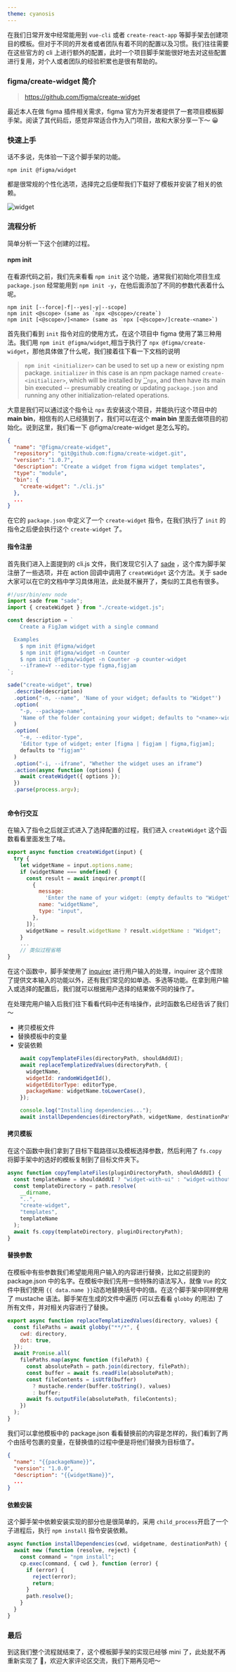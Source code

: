 ```yaml
---
theme: cyanosis
---
```


在我们日常开发中经常能用到 `vue-cli` 或者 `create-react-app` 等脚手架去创建项目的模板。但对于不同的开发者或者团队有着不同的配置以及习惯。我们往往需要在这些官方的 cli 上进行额外的配置，此时一个项目脚手架能很好地去对这些配置进行复用，对个人或者团队的经验积累也是很有帮助的。

### figma/create-widget 简介
> https://github.com/figma/create-widget

最近本人在做 figma 插件相关需求，figma 官方为开发者提供了一套项目模板脚手架。阅读了其代码后，感觉非常适合作为入门项目，故和大家分享一下～ 😀

### 快速上手
话不多说，先体验一下这个脚手架的功能。
```shell
npm init @figma/widget
```
都是很常规的个性化选项，选择完之后便帮我们下载好了模板并安装了相关的依赖。

![widget](https://p3-juejin.byteimg.com/tos-cn-i-k3u1fbpfcp/80da3d388859477b9c8b1a54cae1e737~tplv-k3u1fbpfcp-zoom-1.image)

### 流程分析
简单分析一下这个创建的过程。
#### npm init
在看源代码之前，我们先来看看 `npm init` 这个功能，通常我们初始化项目生成 `package.json` 经常能用到 `npm init -y`，在他后面添加了不同的参数代表着什么呢。

```shell
npm init [--force|-f|--yes|-y|--scope] 
npm init <@scope> (same as `npx <@scope>/create`) 
npm init [<@scope>/]<name> (same as `npx [<@scope>/]create-<name>`)
```
首先我们看到 `init` 指令对应的使用方式，在这个项目中 figma 使用了第三种用法。我们用 `npm init @figma/widget`,相当于执行了 `npx @figma/create-widget`，那他具体做了什么呢，我们接着往下看一下文档的说明

> `npm init <initializer>` can be used to set up a new or existing npm package.
`initializer` in this case is an npm package named `create-<initializer>`, which will be installed by [``](https://npm.im/npx)`npx`, and then have its main bin executed -- presumably creating or updating `package.json` and running any other initialization-related operations.

大意是我们可以通过这个指令让 `npx` 去安装这个项目，并能执行这个项目中的 **main bin**，相信有的人已经猜到了，我们可以在这个 **main bin** 里面去做项目的初始化。说到这里，我们看一下 @figma/create-widget 是怎么写的。

```json
{
  "name": "@figma/create-widget",
  "repository": "git@github.com:figma/create-widget.git",
  "version": "1.0.7",
  "description": "Create a widget from figma widget templates",
  "type": "module",
  "bin": {
    "create-widget": "./cli.js"
  },
  ...
}
```
在它的 `package.json` 中定义了一个 `create-widget` 指令，在我们执行了 `init` 的指令之后便会执行这个 `create-widget` 了。

#### 指令注册
首先我们进入上面提到的 cli.js 文件，我们发现它引入了 [sade](https://github.com/lukeed/sade) ，这个库为脚手架注册了一些选项，并在 action 回调中调用了 `createWidget` 这个方法。关于 sade 大家可以在它的文档中学习具体用法，此处就不展开了，类似的工具也有很多。
```javascript
#!/usr/bin/env node
import sade from "sade";
import { createWidget } from "./create-widget.js";

const description = `
    Create a FigJam widget with a single command

  Examples
    $ npm init @figma/widget
    $ npm init @figma/widget -n Counter
    $ npm init @figma/widget -n Counter -p counter-widget 
    --iframe=Y --editor-type figma,figjam
`;

sade("create-widget", true)
  .describe(description)
  .option("-n, --name", 'Name of your widget; defaults to "Widget"')
  .option(
    "-p, --package-name",
    'Name of the folder containing your widget; defaults to "<name>-widget"'
  )
  .option(
    "-e, --editor-type",
    'Editor type of widget; enter [figma | figjam | figma,figjam]; 
    defaults to "figjam"'
  )
  .option("-i, --iframe", "Whether the widget uses an iframe")
  .action(async function (options) {
    await createWidget({ options });
  })
  .parse(process.argv);
  
```

#### 命令行交互
在输入了指令之后就正式进入了选择配置的过程，我们进入 `createWidget` 这个函数看看里面发生了啥。
```javascript
export async function createWidget(input) {
  try {
    let widgetName = input.options.name;
    if (widgetName === undefined) {
      const result = await inquirer.prompt([
        {
          message:
            'Enter the name of your widget: (empty defaults to "Widget")',
          name: "widgetName",
          type: "input",
        },
      ]);
      widgetName = result.widgetName ? result.widgetName : "Widget";
    }
    ... 
    // 类似过程省略
}
```
在这个函数中，脚手架使用了 [inquirer](https://github.com/SBoudrias/Inquirer.js) 进行用户输入的处理，inquirer 这个库除了提供文本输入的功能以外，还有我们常见的如单选、多选等功能。在拿到用户输入或选择的配置后，我们就可以根据用户选择的结果做不同的操作了。

在处理完用户输入后我们往下看看代码中还有啥操作，此时函数名已经告诉了我们～
- 拷贝模板文件
- 替换模板中的变量
- 安装依赖

```javascript
    await copyTemplateFiles(directoryPath, shouldAddUI);
    await replaceTemplatizedValues(directoryPath, {
      widgetName,
      widgetId: randomWidgetId(),
      widgetEditorType: editorType,
      packageName: widgetName.toLowerCase(),
    });

    console.log("Installing dependencies...");
    await installDependencies(directoryPath, widgetName, destinationPath);
```

#### 拷贝模板
在这个函数中我们拿到了目标下载路径以及模板选择参数，然后利用了 `fs.copy` 将脚手架中的选好的模板复制到了目标文件夹下。

```javascript
async function copyTemplateFiles(pluginDirectoryPath, shouldAddUI) {
  const templateName = shouldAddUI ? "widget-with-ui" : "widget-without-ui";
  const templateDirectory = path.resolve(
    __dirname,
    "..",
    "create-widget",
    "templates",
    templateName
  );
  await fs.copy(templateDirectory, pluginDirectoryPath);
}
```
#### 替换参数
在模板中有些参数我们希望能用用户输入的内容进行替换，比如之前提到的 package.json 中的名字。在模板中我们先用一些特殊的语法写入，就像 `Vue` 的文件中我们使用 `{{ data.name }}`动态地替换括号中的值。在这个脚手架中同样使用了 mustache 语法。脚手架在生成的文件中遍历 (可以去看看 `globby` 的用法) 了所有文件，并对相关内容进行了替换。

```javascript
export async function replaceTemplatizedValues(directory, values) {
  const filePaths = await globby("**/*", {
    cwd: directory,
    dot: true,
  });
  await Promise.all(
    filePaths.map(async function (filePath) {
      const absolutePath = path.join(directory, filePath);
      const buffer = await fs.readFile(absolutePath);
      const fileContents = isUtf8(buffer)
        ? mustache.render(buffer.toString(), values)
        : buffer;
      await fs.outputFile(absolutePath, fileContents);
    })
  );
}
```
我们可以拿他模板中的 package.json 看看替换前的内容是怎样的，我们看到了两个由括号包裹的变量，在替换值的过程中便是将他们替换为目标值了。

```json
{
  "name": "{{packageName}}",
  "version": "1.0.0",
  "description": "{{widgetName}}",
  ...
}
```
#### 依赖安装
这个脚手架中依赖安装实现的部分也是很简单的，采用 `child_process`开启了一个子进程后，执行 `npm install` 指令安装依赖。

```javascript
async function installDependencies(cwd, widgetname, destinationPath) {
  await new (function (resolve, reject) {
    const command = "npm install";
    cp.exec(command, { cwd }, function (error) {
      if (error) {
        reject(error);
        return;
      }
      path.resolve();
    }
  }
}
```

### 最后
到这我们整个流程就结束了，这个模板脚手架的实现已经够 mini 了，此处就不再重新实现了 🤗，欢迎大家评论区交流，我们下期再见吧～
